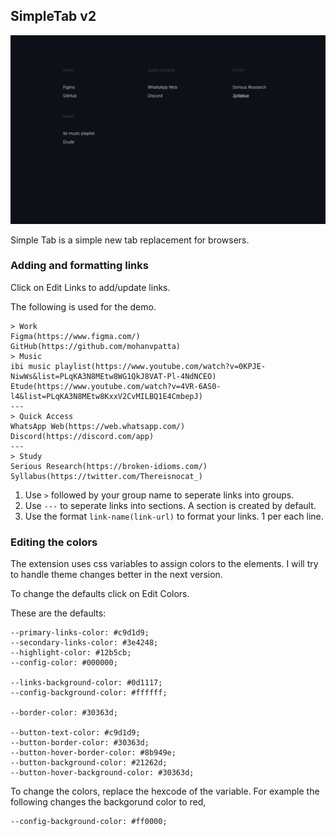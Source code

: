 ## SimpleTab v2

![SimpleTabv2 Screenshot](simpletab-screenshot.png "SimpleTabv2 Screenshot")

Simple Tab is a simple new tab replacement for browsers.

### Adding and formatting links

Click on Edit Links to add/update links.

The following is used for the demo.

```
> Work
Figma(https://www.figma.com/)
GitHub(https://github.com/mohanvpatta)
> Music
ibi music playlist(https://www.youtube.com/watch?v=0KPJE-NiwWs&list=PLqKA3N8MEtw8WG1QkJ8VAT-Pl-4NdNCEO)
Etude(https://www.youtube.com/watch?v=4VR-6AS0-l4&list=PLqKA3N8MEtw8KxxV2CvMILBQ1E4CmbepJ)
---
> Quick Access
WhatsApp Web(https://web.whatsapp.com/)
Discord(https://discord.com/app)
---
> Study
Serious Research(https://broken-idioms.com/)
Syllabus(https://twitter.com/Thereisnocat_)
```

1. Use `>` followed by your group name to seperate links into groups.
2. Use `---` to seperate links into sections. A section is created by default.
3. Use the format `link-name(link-url)` to format your links. 1 per each line.

### Editing the colors

The extension uses css variables to assign colors to the elements. I will try to handle theme changes better in the next version.

To change the defaults click on Edit Colors.

These are the defaults:

```
--primary-links-color: #c9d1d9;
--secondary-links-color: #3e4248;
--highlight-color: #12b5cb;
--config-color: #000000;

--links-background-color: #0d1117;
--config-background-color: #ffffff;

--border-color: #30363d;

--button-text-color: #c9d1d9;
--button-border-color: #30363d;
--button-hover-border-color: #8b949e;
--button-background-color: #21262d;
--button-hover-background-color: #30363d;
```

To change the colors, replace the hexcode of the variable. For example the following changes the backgorund color to red,

```
--config-background-color: #ff0000;
```
